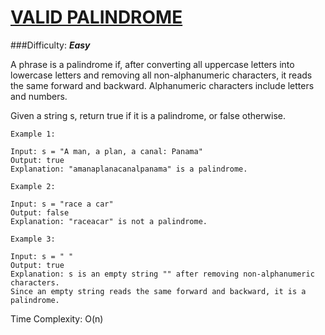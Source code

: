 # [VALID PALINDROME](https://leetcode.com/problems/valid-palindrome/description/)

###Difficulty: ***Easy***

A phrase is a palindrome if, after converting all uppercase letters into lowercase letters and removing all non-alphanumeric characters, it reads the same forward and backward. Alphanumeric characters include letters and numbers.

Given a string s, return true if it is a palindrome, or false otherwise.

```
Example 1:

Input: s = "A man, a plan, a canal: Panama"
Output: true
Explanation: "amanaplanacanalpanama" is a palindrome.
```
```
Example 2:

Input: s = "race a car"
Output: false
Explanation: "raceacar" is not a palindrome.
```
```
Example 3:

Input: s = " "
Output: true
Explanation: s is an empty string "" after removing non-alphanumeric characters.
Since an empty string reads the same forward and backward, it is a palindrome.
```

Time Complexity: O(n)

 
